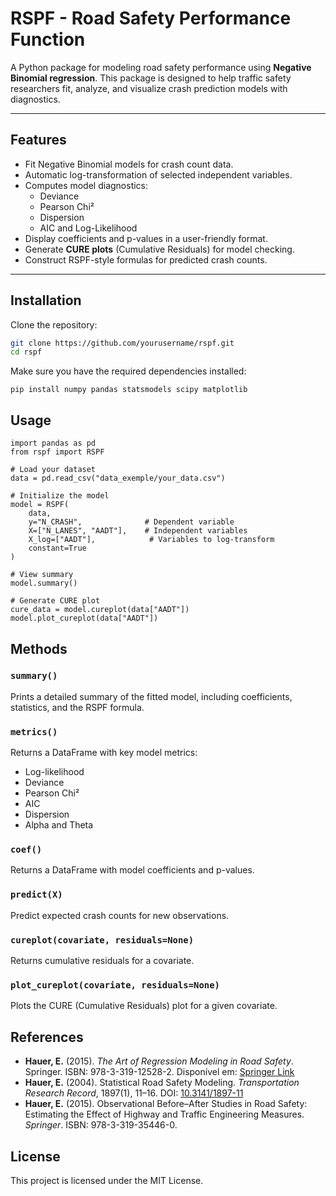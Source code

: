 # RSPF - Road Safety Performance Function

A Python package for modeling road safety performance using **Negative Binomial regression**. This package is designed to help traffic safety researchers fit, analyze, and visualize crash prediction models with diagnostics.

---

## Features

- Fit Negative Binomial models for crash count data.
- Automatic log-transformation of selected independent variables.
- Computes model diagnostics:
  - Deviance
  - Pearson Chi²
  - Dispersion
  - AIC and Log-Likelihood
- Display coefficients and p-values in a user-friendly format.
- Generate **CURE plots** (Cumulative Residuals) for model checking.
- Construct RSPF-style formulas for predicted crash counts.

---

## Installation

Clone the repository:

```bash
git clone https://github.com/yourusername/rspf.git
cd rspf
```

Make sure you have the required dependencies installed:

```
pip install numpy pandas statsmodels scipy matplotlib
```

## Usage

```
import pandas as pd
from rspf import RSPF

# Load your dataset
data = pd.read_csv("data_exemple/your_data.csv")

# Initialize the model
model = RSPF(
    data,
    y="N_CRASH",              # Dependent variable
    X=["N_LANES", "AADT"],    # Independent variables
    X_log=["AADT"],            # Variables to log-transform
    constant=True
)

# View summary
model.summary()

# Generate CURE plot
cure_data = model.cureplot(data["AADT"])
model.plot_cureplot(data["AADT"])

```

## Methods

### `summary()`

Prints a detailed summary of the fitted model, including coefficients, statistics, and the RSPF formula.

### `metrics()`

Returns a DataFrame with key model metrics:

* Log-likelihood
* Deviance
* Pearson Chi²
* AIC
* Dispersion
* Alpha and Theta

### `coef()`

Returns a DataFrame with model coefficients and p-values.

### `predict(X)`

Predict expected crash counts for new observations.

### `cureplot(covariate, residuals=None)`

Returns cumulative residuals for a covariate.

### `plot_cureplot(covariate, residuals=None)`

Plots the CURE (Cumulative Residuals) plot for a given covariate.


## References

- **Hauer, E.** (2015). *The Art of Regression Modeling in Road Safety*. Springer. ISBN: 978-3-319-12528-2. Disponível em: [Springer Link](https://link.springer.com/book/10.1007/978-3-319-12529-9)
- **Hauer, E.** (2004). Statistical Road Safety Modeling. *Transportation Research Record*, 1897(1), 11–16. DOI: [10.3141/1897-11](https://journals.sagepub.com/doi/10.3141/1897-11)
- **Hauer, E.** (2015). Observational Before–After Studies in Road Safety: Estimating the Effect of Highway and Traffic Engineering Measures. *Springer*. ISBN: 978-3-319-35446-0. 

## License

This project is licensed under the MIT License.
